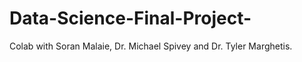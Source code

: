 # Data-Science-Final-Project-
Colab with Soran Malaie, Dr. Michael Spivey and Dr. Tyler Marghetis. 

<!-- DH general comments

- This readme doesn't really give any useful information about the project. Use it to give an introduction: What's the research question?  What's the dataset?  What do we expect to see? 

- Recommend putting the analysis pipeline into a `scripts` folder.  

-->